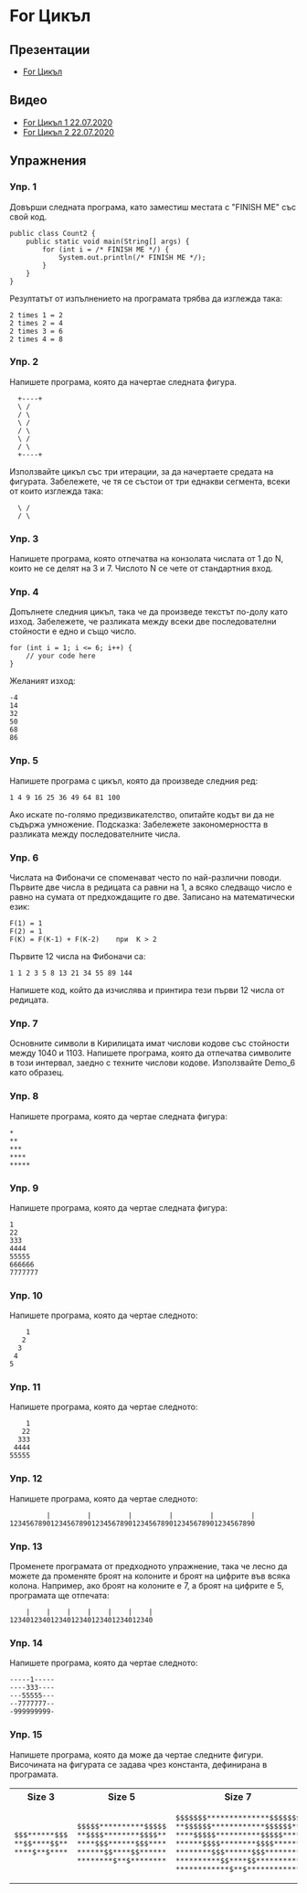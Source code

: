 # For Цикъл

## Презентации
* [For Цикъл](https://docs.google.com/presentation/d/1Jz_bT8AAvaGfOEUd-gFygAOrJscCjDeb_JgHiYSeg2U/edit?usp=sharing)

## Видео
* [For Цикъл 1 22.07.2020](https://youtu.be/K1lk07f8h1g)
* [For Цикъл 2 22.07.2020](https://youtu.be/VwRcs7l1Jho)

## Упражнения

### Упр. 1
Довърши следната програма, като заместиш местата с "FINISH ME" със свой код. 
~~~
public class Count2 {
    public static void main(String[] args) {
        for (int i = /* FINISH ME */) {
            System.out.println(/* FINISH ME */);
        }
    }
}
~~~
Резултатът от изпълнението на програмата трябва да изглежда така:
~~~
2 times 1 = 2
2 times 2 = 4
2 times 3 = 6
2 times 4 = 8
~~~

### Упр. 2
Напишете програма, която да начертае следната фигура.
~~~
  +----+
  \	/
  /	\
  \	/
  /	\
  \	/
  /	\
  +----+
~~~
Използвайте цикъл със три итерации, за да начертаете средата на фигурата. Забележете, че тя се състои от три еднакви сегмента, всеки от които изглежда така:
~~~
  \	/
  /	\
~~~

### Упр. 3
Напишете програма, която отпечатва на конзолата числата от 1 до N, които не се делят на 3 и 7. Числото N се чете от стандартния вход.

### Упр. 4
Допълнете следния цикъл, така че да произведе текстът по-долу като изход. Забележете, че разликата между всеки две последователни стойности е едно и също число.  
~~~
for (int i = 1; i <= 6; i++) {
    // your code here
}
~~~
Желаният изход:
~~~
-4
14
32
50
68
86
~~~

### Упр. 5
Напишете програма с цикъл, която да произведе следния ред:
~~~
1 4 9 16 25 36 49 64 81 100
~~~
Ако искате по-голямо предизвикателство, опитайте кодът ви да не съдържа умножение. Подсказка: Забележете закономерността в разликата между последователните числа.

### Упр. 6
Числата на Фибоначи се споменават често по най-различни поводи. Първите две числа в редицата са равни на 1, а всяко следващо число е равно на сумата от предхождащите го две. Записано на математически език:
~~~
F(1) = 1
F(2) = 1
F(K) = F(K-1) + F(K-2)    при  К > 2
~~~
Първите 12 числа на Фибоначи са:
~~~
1 1 2 3 5 8 13 21 34 55 89 144
~~~
Напишете код, който да изчислява и принтира тези първи 12 числа от редицата. 

### Упр. 7
Основните символи в Кирилицата имат числови кодове със стойности между 1040 и 1103. Напишете програма, която да отпечатва символите в този интервал, заедно с техните числови кодове. Използвайте Demo_6 като образец. 

### Упр. 8
Напишете програма, която да чертае следната фигура:
~~~
*
**
***
****
*****
~~~

### Упр. 9
Напишете програма, която да чертае следната фигура:
~~~
1
22
333
4444
55555
666666
7777777
~~~

### Упр. 10
Напишете програма, която да чертае следното:
~~~
    1
   2
  3
 4
5
~~~

### Упр. 11
Напишете програма, която да чертае следното:
~~~
    1
   22
  333
 4444
55555
~~~
### Упр. 12
Напишете програма, която да чертае следното:
~~~
         |         |         |         |         |         |
123456789012345678901234567890123456789012345678901234567890
~~~

### Упр. 13
Променете програмата от предходното упражнение, така че лесно да можете да променяте броят на колоните и броят на цифрите във всяка колона. Например, ако броят на колоните е 7, а броят на цифрите е 5, програмата ще отпечата:
~~~
    |    |    |    |    |    |    |
12340123401234012340123401234012340
~~~

### Упр. 14
Напишете програма, която да чертае следното:
~~~
-----1-----
----333----
---55555---
--7777777--
-999999999-
~~~

### Упр. 15
Напишете програма, която да може да чертае следните фигури. Височината на фигурата се задава чрез константа, дефинирана в програмата.

<table>
<tr>
    <th>Size 3</th>
    <th>Size 5</th>
    <th>Size 7</th>
</tr>
<tr>
<td>
<pre>
$$$******$$$
**$$****$$**
****$**$****
</pre>
</td>
<td>
<pre>
$$$$$**********$$$$$
**$$$$********$$$$**
****$$$******$$$****
******$$****$$******
********$**$********
</pre>
</td>
<td>
<pre>
$$$$$$$**************$$$$$$$
**$$$$$$************$$$$$$**
****$$$$$**********$$$$$****
******$$$$********$$$$******
********$$$******$$$********
**********$$****$$**********
************$**$************
</pre>
</td>
</tr>
</table>

